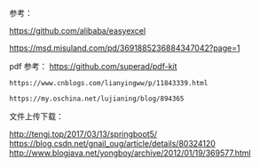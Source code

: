 
参考：

https://github.com/alibaba/easyexcel
 
https://msd.misuland.com/pd/3691885236884347042?page=1


pdf 参考：
    https://github.com/superad/pdf-kit
    
    https://www.cnblogs.com/lianyingww/p/11843339.html

    https://my.oschina.net/lujianing/blog/894365
    
    
文件上传下载：

http://tengj.top/2017/03/13/springboot5/
		https://blog.csdn.net/gnail_oug/article/details/80324120
		http://www.blogjava.net/yongboy/archive/2012/01/19/369577.html